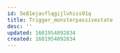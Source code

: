 ```yaml
---
id: 5e81ejavflqgijlvhiss91q
title: Trigger_monsterpassivestate
desc: ''
updated: 1681954892834
created: 1681954892834
---
```

